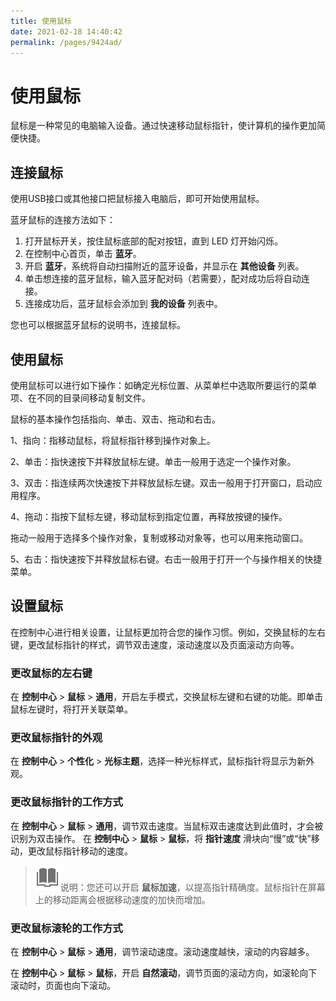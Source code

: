 ```yaml
---
title: 使用鼠标
date: 2021-02-18 14:40:42
permalink: /pages/9424ad/
---
```

# 使用鼠标

鼠标是一种常见的电脑输入设备。通过快速移动鼠标指针，使计算机的操作更加简便快捷。

## **连接鼠标**

使用USB接口或其他接口把鼠标接入电脑后，即可开始使用鼠标。

蓝牙鼠标的连接方法如下：

1. 打开鼠标开关，按住鼠标底部的配对按钮，直到 LED 灯开始闪烁。
2. 在控制中心首页，单击 **蓝牙**。
3. 开启 **蓝牙**，系统将自动扫描附近的蓝牙设备，并显示在 **其他设备** 列表。
4. 单击想连接的蓝牙鼠标，输入蓝牙配对码（若需要），配对成功后将自动连接。
5. 连接成功后，蓝牙鼠标会添加到 **我的设备** 列表中。

您也可以根据蓝牙鼠标的说明书，连接鼠标。

## 使用鼠标

使用鼠标可以进行如下操作：如确定光标位置、从菜单栏中选取所要运行的菜单项、在不同的目录间移动复制文件。

鼠标的基本操作包括指向、单击、双击、拖动和右击。

1、指向：指移动鼠标，将鼠标指针移到操作对象上。

2、单击：指快速按下并释放鼠标左键。单击一般用于选定一个操作对象。

3、双击：指连续两次快速按下并释放鼠标左键。双击一般用于打开窗口，启动应用程序。

4、拖动：指按下鼠标左键，移动鼠标到指定位置，再释放按键的操作。

拖动一般用于选择多个操作对象，复制或移动对象等，也可以用来拖动窗口。

5、右击：指快速按下并释放鼠标右键。右击一般用于打开一个与操作相关的快捷菜单。

## 设置鼠标

在控制中心进行相关设置，让鼠标更加符合您的操作习惯。例如，交换鼠标的左右键，更改鼠标指针的样式，调节双击速度，滚动速度以及页面滚动方向等。

### 更改鼠标的左右键

在 **控制中心** > **鼠标** > **通用**，开启左手模式，交换鼠标左键和右键的功能。即单击鼠标左键时，将打开关联菜单。

### 更改鼠标指针的外观

在 **控制中心** > **个性化** > **光标主题**，选择一种光标样式，鼠标指针将显示为新外观。

### 更改鼠标指针的工作方式

在 **控制中心** > **鼠标** > **通用**，调节双击速度。当鼠标双击速度达到此值时，才会被识别为双击操作。
在 **控制中心** > **鼠标** > **鼠标**，将 **指针速度** 滑块向“慢”或“快”移动，更改鼠标指针移动的速度。

> ![notes](./fig/notes.svg)说明：您还可以开启 **鼠标加速**，以提高指针精确度。鼠标指针在屏幕上的移动距离会根据移动速度的加快而增加。

### 更改鼠标滚轮的工作方式

在 **控制中心** > **鼠标** > **通用**，调节滚动速度。滚动速度越快，滚动的内容越多。

在 **控制中心** > **鼠标** > **鼠标**，开启  **自然滚动**，调节页面的滚动方向，如滚轮向下滚动时，页面也向下滚动。